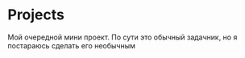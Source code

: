 # Projects
Мой очередной мини проект. По сути это обычный задачник, но я постараюсь сделать его необычным
